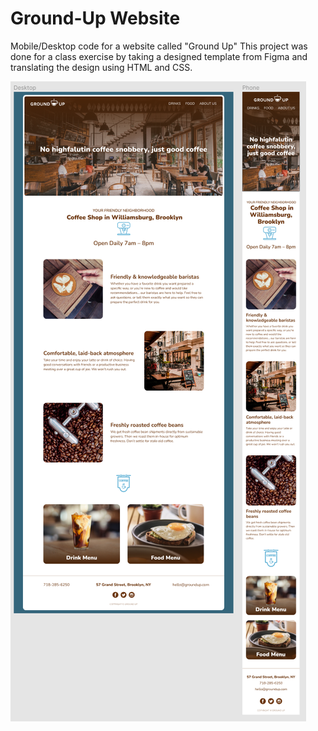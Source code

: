 # Ground-Up Website

Mobile/Desktop code for a website called "Ground Up"
This project was done for a class exercise by taking a designed template from Figma and translating the design using HTML and CSS.

![Screenshot](/img/Figma-screenshot.png)
